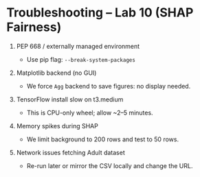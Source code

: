 # Troubleshooting – Lab 10 (SHAP Fairness)

1) PEP 668 / externally managed environment
   - Use pip flag: `--break-system-packages`

2) Matplotlib backend (no GUI)
   - We force `Agg` backend to save figures: no display needed.

3) TensorFlow install slow on t3.medium
   - This is CPU-only wheel; allow ~2–5 minutes.

4) Memory spikes during SHAP
   - We limit background to 200 rows and test to 50 rows.

5) Network issues fetching Adult dataset
   - Re-run later or mirror the CSV locally and change the URL.
